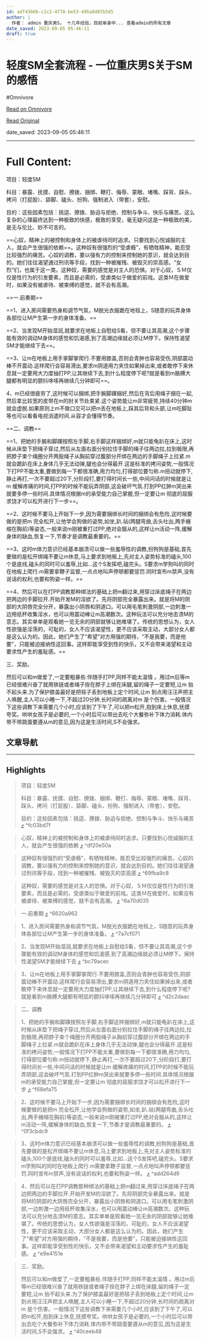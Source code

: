 ```yaml
---
id: adf43b6b-c2c2-4f78-be53-495a8d8fb5d5
author: |
  作者： admin 重庆男S， 十几年经验，目前单身中... 查看admin的所有文章
date_saved: 2023-09-05 05:46:11
draft: true
---
```


# 轻度SM全套流程 - 一位重庆男S关于SM的感悟
#Omnivore

[Read on Omnivore](https://omnivore.app/me/http-www-masterraymond-com-e-8-bd-bb-e-5-ba-a-6-sm-e-5-85-a-8-e--18a64bc1aa7)

[Read Original](http://www.masterraymond.com/%E8%BD%BB%E5%BA%A6sm%E5%85%A8%E5%A5%97%E6%B5%81%E7%A8%8B)

date_saved: 2023-09-05 05:46:11


--- 

# Full Content: 

项目：轻度SM

科目：暴露、抚摸、自慰、撩拨、捆绑、鞭打、侮辱、蒙眼、堵嘴、踩背、踩头、拷问（打屁股）、舔脚、磕头、扮狗、强制进入（带套），安慰。

目的：这些因素包括：挑逗、撩拨、胁迫与拒绝、控制与争斗、快乐与痛苦。这么复杂的心理最终达到一种极致的快感，极致的享受，毫无疑问这是一种极致的美，是无与伦比、妙不可言的。

==心奴，精神上的被控制和身体上的被虐待同时追求。只要找到心悦诚服的主人，就会产生很强的依赖==。这种奴有很强烈的“受虐瘾”，有牺牲精神，能忍受比较强烈的痛苦。心奴的调教，要以强有力的控制来控制她的意识，就会达到目的。她们往往渴望通过刑讯等手段，找到一种被摧残、被毁灭的崇高感。“女烈”们，也属于这一类。这种奴，需要的感觉是对主人的恐惧。对于心奴，ＳＭ仅仅是性行为的引发要素，而且是必需的，受虐类似于做爱的前戏。这类Ｍ在做爱时，如果没有被虐待、被束缚的感觉，就不会有高潮。

==一.前奏期==

==1、进入房间需要热身和调节气氛，M脱光衣服跪在地毯上，S随意的玩弄身体各部位让M产生第一步的身体准备。==

==2、当发现M开始湿润,就要求在地板上自慰给S看，但不要让其高潮,这个步骤能有效的调动M身体的感觉和饥渴感,到了高潮边缘就必须让M停下。保持性渴望SM才能继续下去==。

==3、让m在地板上用手掌脚掌爬行.不要用膝盖,否则会青肿也容易受伤,阴部震动棒不开震动.这样爬行会容易滑出,要求m阴道用力夹住如果掉出来,或者敢停下来休息就一定要用大力度抽打PP,让其继续下去,到什么程度停下呢?就是看到m胳膊大腿都有明显的颤抖哆嗦再继续几分钟即可==。

4、m已经很疲劳了,这时候可以捆绑,把手腕脚踝捆好,然后在背后用绳子捆在一起,然后拿比较宽的皮带在m的肘关节处束紧.这个姿势能让m非常疲劳,持续40分钟m就会虚脱.如果原则上m不做口交可以把m丢在地板上,踩其后背和头部,让m吃脚趾等也可以看看电视消遣时间.从容才会懂得节奏。

==二、调教==

==1、把她的手腕和脚踝按照左手脚,右手脚这样捆绑好,m就只能龟趴在床上,这时候从床垫下把绳子穿过,然后从左面右面分别拉住手脚的绳子往两边拉,拉到极限,再把脖子束个绳圈分开两股绳子从胸前穿过腹部分开绑在两边的手脚绳子上拉紧.m就会跪趴在床上身体几乎无法动弹,腿也会分得最开.这是标准的拷问姿势,一般情况下打PP不能太重,要做到每一下都很准确,用力均匀,打得部位要匀称.m扭动就停下,静止再打,一次不要超过20下,分阶段打,要打得时间长一些,中间问话的时候就是让m 缓解疼痛的时间,打PP的时候不能玩弄阴部,这会破坏气氛.打到PP红肿m哭出来就要多停一些时间.具体情况根据m的承受能力自己掌握,但一定要让m 彻底的屈服求饶才可以松开进行下一步==。

==2、这时候不要马上开始下一步,因为需要捆绑长时间的捆绑会有危险,这时候要做的是把m 完全松开,让他学会狗做的姿势,如坐,趴.站(两腿弯曲,舌头吐出,两手蜷缩在胸前)等姿态,一般来说m刚被重打过PP,绝对会服从的,这样让m活动一阵,缓解身体的缺血,恢复一下,节奏才是调教最重要的。==

==3、这时m体力意识已经基本崩溃可以做一些羞辱性的调教,扮狗狗是基础,首先要做的是松开绑绳不要让m休息,马上要求到地板上,先对主人姿势标准的磕头,100个是底线,磕头的同时可以羞辱,比如…这个S发挥吧,磕完头。S要求m学狗叫的同时在地板上爬行.m需要拿鞭子监督,一点点地叫声停顿都要惩罚.同时宣布m禁声,没有说话的权利,也要和狗姿一样。==

==4、然后可以在打PP调教那种绑法的基础上把m翻过来,用穿过床底绳子在两边把两边的手脚拉开.开始开发M的淫欲了。先将阴部完全暴露出来。就是将M的阴部的大阴唇完全分开，暴露出小阴唇和阴道口。可以用毛笔刺激阴部,一边刺激一边用纸杯收集淫水，也可以用震动棒让m高潮数次。这种玩法可以充分地击溃M的意志。其实单单是观看她一览无余的阴部就够让她难堪了。传统的思想认为，女人性欲强是淫荡的，可耻的，女人不应该渴望性，更不应该采取主动，大部分女人都是这么认为的。因此，她们产生了“希望”对方用强的期待，“不是我要，而是他要”，只能被迫接纳性这回事。这样即能享受到性的快乐，又不会带来渴望和主动要求性产生的羞耻感。==

三、奖励。

然后可以和m做爱了,一定要粗暴些.伴随手打PP,同样不能太温情 。用过m后等m已经很难兴奋了就用铁链或者绳子拴在脖子上绑在床腿,留的绳子一定要短,让m 抬不起头来.为了保护膝盖最好是把毯子丢到地板上定个时间,让m 到点用汪汪声把主人唤醒,主人可以小睡一下,不超过20分钟,长时间的疏离对m 是个伤害。一般情况下这些调教下来需要几个小时,应该到了下午了,可以把m松开,抱到床上休息,抚摸夸奖。哄哄女孩子是必要的,一个小时后可以带出去吃个大餐弥补下体力消耗.体内带不带跳蛋要遵从m的意见,因为这是生活时间,S不会强求。

## 文章导航

---

## Highlights

> 项目：轻度SM
> 
> 科目：暴露、抚摸、自慰、撩拨、捆绑、鞭打、侮辱、蒙眼、堵嘴、踩背、踩头、拷问（打屁股）、舔脚、磕头、扮狗、强制进入（带套），安慰。
> 
> 目的：这些因素包括：挑逗、撩拨、胁迫与拒绝、控制与争斗、快乐与痛苦 [⤴️](https://omnivore.app/me/http-www-masterraymond-com-e-8-bd-bb-e-5-ba-a-6-sm-e-5-85-a-8-e--18a64bc1aa7#fc03bd7f-4945-415a-b5a5-f49dfec19ddf)  ^fc03bd7f

> 心奴，精神上的被控制和身体上的被虐待同时追求。只要找到心悦诚服的主人，就会产生很强的依赖 [⤴️](https://omnivore.app/me/http-www-masterraymond-com-e-8-bd-bb-e-5-ba-a-6-sm-e-5-85-a-8-e--18a64bc1aa7#df20e50a-e8e9-4469-aab1-bc0801d668bb)  ^df20e50a

> 这种奴有很强烈的“受虐瘾”，有牺牲精神，能忍受比较强烈的痛苦。心奴的调教，要以强有力的控制来控制她的意识，就会达到目的。她们往往渴望通过刑讯等手段，找到一种被摧残、被毁灭的崇高感 [⤴️](https://omnivore.app/me/http-www-masterraymond-com-e-8-bd-bb-e-5-ba-a-6-sm-e-5-85-a-8-e--18a64bc1aa7#69fba9c8-8b0d-4f11-b86b-ddc822522561)  ^69fba9c8

> 这种奴，需要的感觉是对主人的恐惧。对于心奴，ＳＭ仅仅是性行为的引发要素，而且是必需的，受虐类似于做爱的前戏。这类Ｍ在做爱时，如果没有被虐待、被束缚的感觉，就不会有高潮。 [⤴️](https://omnivore.app/me/http-www-masterraymond-com-e-8-bd-bb-e-5-ba-a-6-sm-e-5-85-a-8-e--18a64bc1aa7#6a70d035-6b53-4359-9a94-13d9d4a7c635)  ^6a70d035

> 一.前奏期 [⤴️](https://omnivore.app/me/http-www-masterraymond-com-e-8-bd-bb-e-5-ba-a-6-sm-e-5-85-a-8-e--18a64bc1aa7#6620a962-f029-4be6-869f-bdad3c86d677)  ^6620a962

> 1、进入房间需要热身和调节气氛，M脱光衣服跪在地毯上，S随意的玩弄身体各部位让M产生第一步的身体准备。 [⤴️](https://omnivore.app/me/http-www-masterraymond-com-e-8-bd-bb-e-5-ba-a-6-sm-e-5-85-a-8-e--18a64bc1aa7#7a7cf071-5b4f-460d-8b19-5dacaa00a6ca)  ^7a7cf071

> 2、当发现M开始湿润,就要求在地板上自慰给S看，但不要让其高潮,这个步骤能有效的调动M身体的感觉和饥渴感,到了高潮边缘就必须让M停下。保持性渴望SM才能继续下去 [⤴️](https://omnivore.app/me/http-www-masterraymond-com-e-8-bd-bb-e-5-ba-a-6-sm-e-5-85-a-8-e--18a64bc1aa7#bc79acec-41ba-4d92-9c5c-3f8814e9011d)  ^bc79acec

> 3、让m在地板上用手掌脚掌爬行.不要用膝盖,否则会青肿也容易受伤,阴部震动棒不开震动.这样爬行会容易滑出,要求m阴道用力夹住如果掉出来,或者敢停下来休息就一定要用大力度抽打PP,让其继续下去,到什么程度停下呢?就是看到m胳膊大腿都有明显的颤抖哆嗦再继续几分钟即可 [⤴️](https://omnivore.app/me/http-www-masterraymond-com-e-8-bd-bb-e-5-ba-a-6-sm-e-5-85-a-8-e--18a64bc1aa7#d2c2daac-405e-4eb0-a358-e998edccbf83)  ^d2c2daac

> 二、调教
> 
> 1、把她的手腕和脚踝按照左手脚,右手脚这样捆绑好,m就只能龟趴在床上,这时候从床垫下把绳子穿过,然后从左面右面分别拉住手脚的绳子往两边拉,拉到极限,再把脖子束个绳圈分开两股绳子从胸前穿过腹部分开绑在两边的手脚绳子上拉紧.m就会跪趴在床上身体几乎无法动弹,腿也会分得最开.这是标准的拷问姿势,一般情况下打PP不能太重,要做到每一下都很准确,用力均匀,打得部位要匀称.m扭动就停下,静止再打,一次不要超过20下,分阶段打,要打得时间长一些,中间问话的时候就是让m 缓解疼痛的时间,打PP的时候不能玩弄阴部,这会破坏气氛.打到PP红肿m哭出来就要多停一些时间.具体情况根据m的承受能力自己掌握,但一定要让m 彻底的屈服求饶才可以松开进行下一步 [⤴️](https://omnivore.app/me/http-www-masterraymond-com-e-8-bd-bb-e-5-ba-a-6-sm-e-5-85-a-8-e--18a64bc1aa7#f68efa75-8afb-4152-b4f7-9b830c31b32a)  ^f68efa75

> 2、这时候不要马上开始下一步,因为需要捆绑长时间的捆绑会有危险,这时候要做的是把m 完全松开,让他学会狗做的姿势,如坐,趴.站(两腿弯曲,舌头吐出,两手蜷缩在胸前)等姿态,一般来说m刚被重打过PP,绝对会服从的,这样让m活动一阵,缓解身体的缺血,恢复一下,节奏才是调教最重要的。 [⤴️](https://omnivore.app/me/http-www-masterraymond-com-e-8-bd-bb-e-5-ba-a-6-sm-e-5-85-a-8-e--18a64bc1aa7#0f3cbdc9-4eef-4f65-9d29-2e41aa9dee2e)  ^0f3cbdc9

> 3、这时m体力意识已经基本崩溃可以做一些羞辱性的调教,扮狗狗是基础,首先要做的是松开绑绳不要让m休息,马上要求到地板上,先对主人姿势标准的磕头,100个是底线,磕头的同时可以羞辱,比如…这个S发挥吧,磕完头。S要求m学狗叫的同时在地板上爬行.m需要拿鞭子监督,一点点地叫声停顿都要惩罚.同时宣布m禁声,没有说话的权利,也要和狗姿一样。 [⤴️](https://omnivore.app/me/http-www-masterraymond-com-e-8-bd-bb-e-5-ba-a-6-sm-e-5-85-a-8-e--18a64bc1aa7#add264d9-6651-4d7a-8101-d4cb75e554c7)  ^add264d9

> 4、然后可以在打PP调教那种绑法的基础上把m翻过来,用穿过床底绳子在两边把两边的手脚拉开.开始开发M的淫欲了。先将阴部完全暴露出来。就是将M的阴部的大阴唇完全分开，暴露出小阴唇和阴道口。可以用毛笔刺激阴部,一边刺激一边用纸杯收集淫水，也可以用震动棒让m高潮数次。这种玩法可以充分地击溃M的意志。其实单单是观看她一览无余的阴部就够让她难堪了。传统的思想认为，女人性欲强是淫荡的，可耻的，女人不应该渴望性，更不应该采取主动，大部分女人都是这么认为的。因此，她们产生了“希望”对方用强的期待，“不是我要，而是他要”，只能被迫接纳性这回事。这样即能享受到性的快乐，又不会带来渴望和主动要求性产生的羞耻感。 [⤴️](https://omnivore.app/me/http-www-masterraymond-com-e-8-bd-bb-e-5-ba-a-6-sm-e-5-85-a-8-e--18a64bc1aa7#e9e4151e-4bb3-4e74-b686-aad284fa1dc1)  ^e9e4151e

> 三、奖励。
> 
> 然后可以和m做爱了,一定要粗暴些.伴随手打PP,同样不能太温情 。用过m后等m已经很难兴奋了就用铁链或者绳子拴在脖子上绑在床腿,留的绳子一定要短,让m 抬不起头来.为了保护膝盖最好是把毯子丢到地板上定个时间,让m 到点用汪汪声把主人唤醒,主人可以小睡一下,不超过20分钟,长时间的疏离对m 是个伤害。一般情况下这些调教下来需要几个小时,应该到了下午了,可以把m松开,抱到床上休息,抚摸夸奖。哄哄女孩子是必要的,一个小时后可以带出去吃个大餐弥补下体力消耗.体内带不带跳蛋要遵从m的意见,因为这是生活时间,S不会强求。 [⤴️](https://omnivore.app/me/http-www-masterraymond-com-e-8-bd-bb-e-5-ba-a-6-sm-e-5-85-a-8-e--18a64bc1aa7#40ceeb48-c3a3-4ada-8f74-20b3515fb31d)  ^40ceeb48

